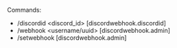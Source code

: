 Commands:
- /discordid <discord_id> [discordwebhook.discordid]
- /webhook <username/uuid> [discordwebhook.admin]
- /setwebhook <url> [discordwebhook.admin]